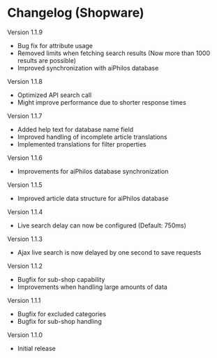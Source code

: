 # Changelog (Shopware)

Version 1.1.9
- Bug fix for attribute usage
- Removed limits when fetching search results (Now more than 1000 results are possible)
- Improved synchronization with aiPhilos database

Version 1.1.8
- Optimized API search call
- Might improve performance due to shorter response times

Version 1.1.7
- Added help text for database name field
- Improved handling of incomplete article translations
- Implemented translations for filter properties

Version 1.1.6
- Improvements for aiPhilos database synchronization

Version 1.1.5
- Improved article data structure for aiPhilos database

Version 1.1.4
- Live search delay can now be configured (Default: 750ms)

Version 1.1.3
- Ajax live search is now delayed by one second to save requests

Version 1.1.2
- Bugfix for sub-shop capability
- Improvements when handling large amounts of data

Version 1.1.1
- Bugfix for excluded categories
- Bugfix for sub-shop handling

Version 1.1.0
- Initial release
